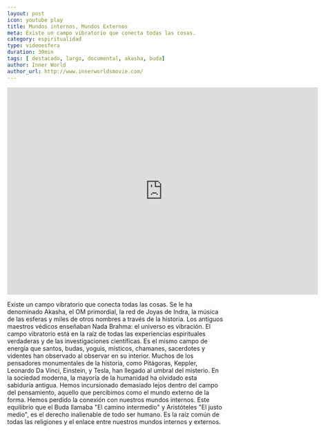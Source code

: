 ```yaml
---
layout: post
icon: youtube play
title: Mundos internos, Mundos Externos
meta: Existe un campo vibratorio que conecta todas las cosas.
category: espiritualidad
type: videoesfera
duration: 30min
tags: [ destacado, largo, documental, akasha, buda]
author: Inner World
author_url: http://www.innerworldsmovie.com/
---
```


<iframe width="720" height="480" src="https://www.youtube.com/embed/aXuTt7c3Jkg?list=PLD8E5F0D70B62BEFE" frameborder="0" allowfullscreen></iframe>
<br>
<p>
	Existe un campo vibratorio que conecta todas las cosas.
Se le ha denominado Akasha, el OM primordial, la red de Joyas de Indra, la música de las esferas y miles de otros nombres a través de la historia. 
Los antiguos maestros védicos enseñaban Nada Brahma: el universo es vibración. 
El campo vibratorio está en la raíz de todas las experiencias espirituales verdaderas y de las investigaciones científicas.
Es el mismo campo de energía que santos, budas, yoguis, místicos, chamanes, sacerdotes y videntes han observado al observar en su interior.
Muchos de los pensadores monumentales de la historia, como Pitágoras, Keppler, Leonardo Da Vinci, Einstein, y Tesla, han llegado al umbral del misterio. 
En la sociedad moderna, la mayoría de la humanidad ha olvidado esta sabiduría antigua.
Hemos incursionado demasiado lejos dentro del campo del pensamiento, aquello que percibimos como el mundo externo de la forma.
Hemos perdido la conexión con nuestros mundos internos.
Este equilibrio que el Buda llamaba "El camino intermedio" y Aristóteles "El justo medio", es el derecho inalienable de todo ser humano.
Es la raíz común de todas las religiones y el enlace entre nuestros mundos internos y externos.
</p>

